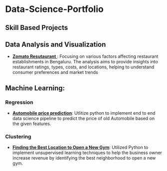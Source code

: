 # Data-Science-Portfolio



## Skill Based Projects 


## Data Analysis and Visualization
* __[Zomato Resutaurant ](https://github.com/chandravamshi-ai/Data-Science-Portfolio/tree/main/Data%20Visualization/Zomato%20-%20EDA)__: Focusing on various factors affecting restaurant establishments in Bengaluru. The analysis aims to provide insights into restaurant ratings, types, costs, and locations, helping to understand consumer preferences and market trends


## Machine Learning:
### Regression
* __[Automobile price prediction](https://github.com/youssefHosni/Data-Science-Portofolio/tree/main/Machine%20Learning/Regression/Automobile%20price%20prediction)__: Utlitize python to implement end to end data science pipeline to predict the price of old Automobile based on the given features.

### Clustering

* __[Finding the Best Location to Open a New Gym](https://github.com/chandravamshi-ai/Data-Science-Portfolio/tree/main/Machine%20Learning/Clustering/Identifying%20the%20Optimal%20Neighborhood%20in%20Toronto%20for%20a%20New%20Gym)__: Utilized Python to implement unsupervised learning techniques to help the business owner increase revenue by identifying the best neighborhood to open a new gym.



